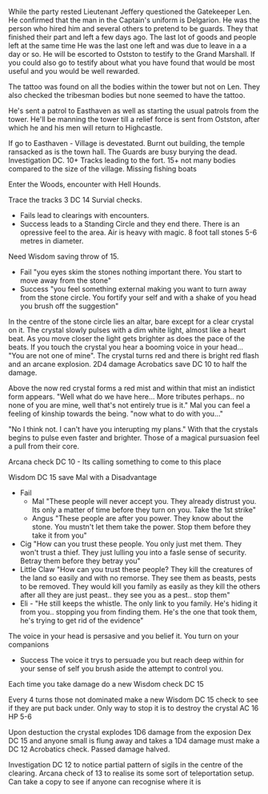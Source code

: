While the party rested Lieutenant Jeffery questioned the Gatekeeper Len. He confirmed that the man in the Captain's uniform is Delgarion. He was the person who hired him and several others to pretend to be guards. They that finished their part and left a few days ago. The last lot of goods and people left at the same time He was the last one left and was due to leave in a a day or so. He will be escorted to Ostston to testify to the Grand Marshall. If you could also go to testify about what you have found that would be most useful and you would be well rewarded.

The tattoo was found on all the bodies within the tower but not on Len. They also checked the tribesman bodies but none seemed to have the tattoo.

He's sent a patrol to Easthaven as well as starting the usual patrols from the tower. He'll be manning the tower till a relief force is sent from Ostston, after which he and his men will return to Highcastle.

If go to Easthaven - Village is devestated. Burnt out building, the temple ransacked as is the town hall.  The Guards are busy burying the dead. Investigation DC. 10+ Tracks leading to the fort. 15+ not many bodies compared to the size of the village. Missing fishing boats 

Enter the Woods, encounter with Hell Hounds.

Trace the tracks 3 DC 14 Survial checks. 
- Fails lead to clearings with encounters. 
- Success leads to a Standing Circle and they end there. There is an opressive feel to the area. Air is heavy with magic. 8 foot tall stones 5-6 metres in diameter. 
	
Need Wisdom saving throw of 15.

- Fail "you eyes skim the stones nothing important there. You start to move away from the stone" 
- Success "you feel something external making you want to turn away from the stone circle. You fortify your self and with a shake of you head you brush off the suggestion"
	
In the centre of the stone circle lies an altar, bare except for a clear crystal on it. The crystal slowly pulses with a dim white light, almost like a heart beat. As you move closer the light gets brighter as does the pace of the beats. If you touch the crystal you hear a booming voice in your head... "You are not one of mine". The crystal turns red and there is bright red flash and an arcane explosion. 2D4 damage Acrobatics save DC 10 to half the damage.
	
Above the now red crystal forms a red mist and within that mist an indistict form appears. "Well what do we have here... More tributes perhaps.. no none of you are mine, well that's not entirely true is it." Mal you can feel a feeling of kinship towards the being. "now what to do with you..."
	
"No I think not. I can't have you interupting my plans." With that the crystals begins to pulse even faster and brighter. Those of a magical pursuasion feel a pull from their core.
	
Arcana check DC 10 - Its calling something to come to this place
	
Wisdom DC 15 save Mal with a Disadvantage
	
- Fail
  - Mal "These people will never accept you. They already distrust you. Its only a matter of time before they turn on you. Take the 1st strike" 
  - Angus "These people are after you power. They know about the stone. You mustn't let them take the power. Stop them before they take it from you"
 - Cig "How can you trust these people. You only just met them. They won't trust a thief. They just lulling you into a fasle sense of security. Betray them before they betray you"
 - Little Claw "How can you trust these people? They kill the creatures of the land so easily and with no remorse. They see them as beasts, pests to be removed. They would kill you family as easily as they kill the others after all they are just peast.. they see you as a pest.. stop them"
 - Eli - "He still keeps the whistle. The only link to you family. He's hiding it from you.. stopping you from finding them. He's the one that took them, he's trying to get rid of the evidence"
	 
The voice in your head is persasive and you belief it. You turn on your companions

- Success The voice it trys to persuade you but reach deep within for your sense of self you brush aside the attempt to control you.
	
Each time you take damage do a new Wisdom check DC 15
	
Every 4 turns those not dominated make a new Wisdom DC 15 check to see if they are put back under. Only way to stop it is to destroy the crystal AC 16 HP 5-6
	
Upon destuction the crystal explodes 1D6 damage from the exposion Dex DC 15 and anyone small is flung away and takes a 1D4 damage must make a DC 12 Acrobatics check. Passed damage halved.
	
Investigation DC 12 to notice partial pattern of sigils in the centre of the clearing. Arcana check of 13 to realise its some sort of teleportation setup. Can take a copy to see if anyone can recognise where it is

